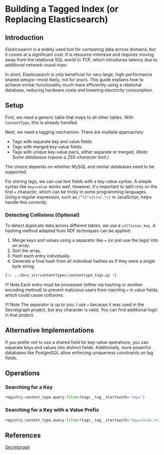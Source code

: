 # Building a Tagged Index (or Replacing Elasticsearch)

## Introduction

Elasticsearch is a widely used tool for comparing data across domains, but it comes at a significant cost. It is resource-intensive and requires moving away from the relational SQL world to TCP, which introduces latency due to additional network round-trips.

In short, Elasticsearch is only beneficial for very large, high-performance shared setups—most likely, not for yours. This guide explains how to achieve similar functionality much more efficiently using a relational database, reducing hardware costs and lowering electricity consumption.

## Setup

First, we need a generic table that maps to all other tables. With `ContentType`, this is already handled.

Next, we need a tagging mechanism. There are multiple approaches:

- Tags with separate key and value fields.
- Tags with merged key-value fields.
- Tags with unique key-value pairs, either separate or merged. *(Note: Some databases impose a 255-character limit.)*

The choice depends on whether MySQL and similar databases need to be supported.

For storing tags, we can use text fields with a key-value syntax. A simple syntax like `key=value` works well. However, it's important to split only on the first `=` character, which can be tricky in some programming languages. Using a regular expression, such as `/^([^=]+)=(.*)/` in JavaScript, helps handle this correctly.

### Detecting Collisions (Optional)

To detect duplicate data across different tables, we use a `collision_key`. A hashing method adapted from RDF techniques can be applied:

1. Merge keys and values using a separator like `=` (or just use the tags) into an array.
2. Sort the array.
3. Hash each entry individually.
4. Generate a final hash from all individual hashes as if they were a single byte string.

```python
{!> ../docs_src/contenttypes/contenttype_tags.py !}
```

!!! Note
    Each entry must be processed (either via hashing or another encoding method) to prevent malicious users from injecting `=` in value fields, which could cause collisions.

!!! Note
    The separator is up to you. I use `=` because it was used in the Secretgraph project, but any character is valid. You can find additional logic in that project.

## Alternative Implementations

If you prefer not to use a shared field for key-value operations, you can separate keys and values into distinct fields. Additionally, more powerful databases like PostgreSQL allow enforcing uniqueness constraints on tag fields.

## Operations

### Searching for a Key

```python
registry.content_type.query.filter(tags__tag__startswith='key=')
```

### Searching for a Key with a Value Prefix

```python
registry.content_type.query.filter(tags__tag__startswith='key=value_start')
```

## References

[Secretgraph](https://github.com/secretgraph/secretgraph)
